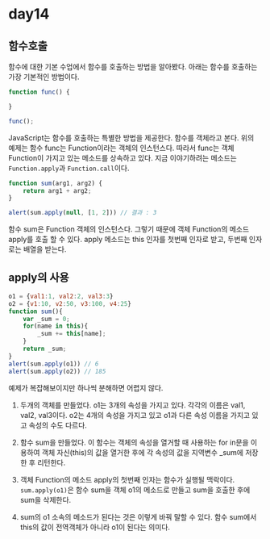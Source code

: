 # day14

## 함수호출
함수에 대한 기본 수업에서 함수를 호출하는 방법을 알아봤다. 아래는 함수를 호출하는 가장 기본적인 방법이다.
```js
function func() {

}

func();
```

JavaScript는 함수를 호출하는 특별한 방법을 제공한다. 함수를 객체라고 본다. 위의 예제는 함수 func는 Function이라는 객체의 인스턴스다. 따라서 func는 객체 Function이 가지고 있는 메소드를 상속하고 있다. 지금 이야기하려는 메소드는 `Function.apply`과 `Function.call`이다.

```js
function sum(arg1, arg2) {
    return arg1 + arg2;
}

alert(sum.apply(null, [1, 2])) // 결과 : 3
```
함수 sum은 Function 객체의 인스턴스다. 그렇기 때문에 객체 Function의 메소드 apply를 호출 할 수 있다. apply 메소드는 this 인자를 첫번째 인자로 받고, 두번째 인자로는 배열을 받는다.

## apply의 사용
```js
o1 = {val1:1, val2:2, val3:3}
o2 = {v1:10, v2:50, v3:100, v4:25}
function sum(){
    var _sum = 0;
    for(name in this){
        _sum += this[name];
    }
    return _sum;
}
alert(sum.apply(o1)) // 6
alert(sum.apply(o2)) // 185
```

예제가 복잡해보이지만 하나씩 분해하면 어렵지 않다.

1. 두개의 객체를 만들었다. o1는 3개의 속성을 가지고 있다. 각각의 이름은 val1, val2, val3이다. o2는 4개의 속성을 가지고 있고 o1과 다른 속성 이름을 가지고 있고 속성의 수도 다르다.

2. 함수 sum을 만들었다. 이 함수는 객체의 속성을 열거할 때 사용하는 for in문을 이용하여 객체 자신(this)의 값을 열거한 후에 각 속성의 값을 지역변수 _sum에 저장한 후 리턴한다.

3. 객체 Function의 메소드 apply의 첫번째 인자는 함수가 실행될 맥락이다. `sum.apply(o1)`은 함수 sum을 객체 o1의 메소드로 만들고 sum을 호출한 후에 sum을 삭제한다.

4. sum의 o1 소속의 메소드가 된다는 것은 이렇게 바꿔 말할 수 있다. 함수 sum에서 this의 값이 전역객체가 아니라 o1이 된다는 의미다. 
